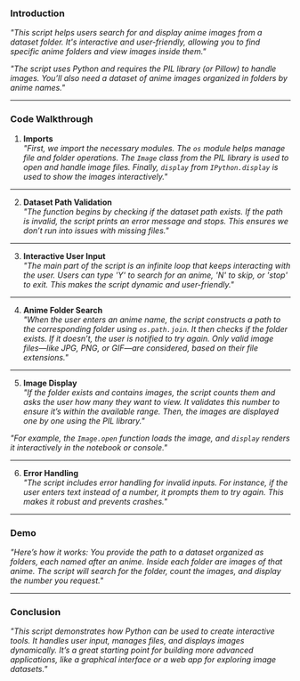 
### Introduction
*"This script helps users search for and display anime images from a dataset folder. It's interactive and user-friendly, allowing you to find specific anime folders and view images inside them."*

*"The script uses Python and requires the PIL library (or Pillow) to handle images. You’ll also need a dataset of anime images organized in folders by anime names."*

---

### Code Walkthrough

1. **Imports**  
*"First, we import the necessary modules. The `os` module helps manage file and folder operations. The `Image` class from the PIL library is used to open and handle image files. Finally, `display` from `IPython.display` is used to show the images interactively."*

---

2. **Dataset Path Validation**  
*"The function begins by checking if the dataset path exists. If the path is invalid, the script prints an error message and stops. This ensures we don’t run into issues with missing files."*

---

3. **Interactive User Input**  
*"The main part of the script is an infinite loop that keeps interacting with the user. Users can type 'Y' to search for an anime, 'N' to skip, or 'stop' to exit. This makes the script dynamic and user-friendly."*

---

4. **Anime Folder Search**  
*"When the user enters an anime name, the script constructs a path to the corresponding folder using `os.path.join`. It then checks if the folder exists. If it doesn’t, the user is notified to try again. Only valid image files—like JPG, PNG, or GIF—are considered, based on their file extensions."*

---

5. **Image Display**  
*"If the folder exists and contains images, the script counts them and asks the user how many they want to view. It validates this number to ensure it’s within the available range. Then, the images are displayed one by one using the PIL library."*

*"For example, the `Image.open` function loads the image, and `display` renders it interactively in the notebook or console."*

---

6. **Error Handling**  
*"The script includes error handling for invalid inputs. For instance, if the user enters text instead of a number, it prompts them to try again. This makes it robust and prevents crashes."*

---

### **Demo**

*"Here’s how it works: You provide the path to a dataset organized as folders, each named after an anime. Inside each folder are images of that anime. The script will search for the folder, count the images, and display the number you request."*

---

### **Conclusion**
*"This script demonstrates how Python can be used to create interactive tools. It handles user input, manages files, and displays images dynamically. It’s a great starting point for building more advanced applications, like a graphical interface or a web app for exploring image datasets."*

